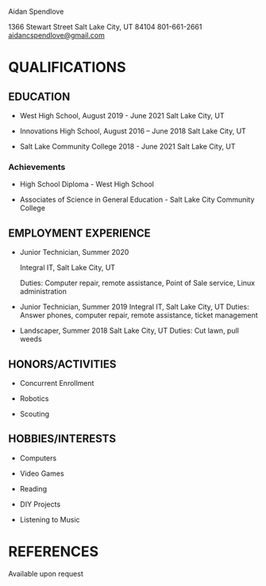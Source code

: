 Aidan Spendlove

1366 Stewart Street
Salt Lake City, UT 84104
801-661-2661
aidancspendlove@gmail.com

# QUALIFICATIONS

## EDUCATION

- West High School, August 2019 - June 2021
  Salt Lake City, UT

- Innovations High School, August 2016 – June 2018
  Salt Lake City, UT

- Salt Lake Community College 2018 - June 2021
  Salt Lake City, UT

### Achievements

- High School Diploma - West High School

- Associates of Science in General Education - Salt Lake City Community College

## EMPLOYMENT EXPERIENCE

- Junior Technician, Summer 2020
  
  Integral IT, Salt Lake City, UT
  
  Duties: Computer repair, remote assistance, Point of Sale service, Linux administration

- Junior Technician, Summer 2019
  Integral IT, Salt Lake City, UT
  Duties: Answer phones, computer repair, remote assistance, ticket management

- Landscaper, Summer 2018
  Salt Lake City, UT
  Duties: Cut lawn, pull weeds

## HONORS/ACTIVITIES

- Concurrent Enrollment

- Robotics

- Scouting

## HOBBIES/INTERESTS

- Computers

- Video Games

- Reading

- DIY Projects

- Listening to Music

# REFERENCES

Available upon request
